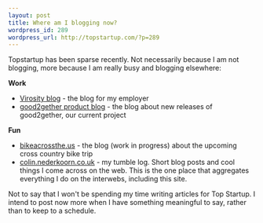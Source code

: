 ```yaml
--- 
layout: post
title: Where am I blogging now?
wordpress_id: 289
wordpress_url: http://topstartup.com/?p=289
---
```

Topstartup has been sparse recently. Not necessarily because I am not blogging, more because I am really busy and blogging elsewhere:

<strong>Work</strong>
<ul>
	<li><a href="http://virosity.com">Virosity blog</a> - the blog for my employer</li>
	<li><a href="http://blog.good2gether.com">good2gether product blog</a> - the blog about new releases of good2gether, our current project</li>
</ul>
<strong>Fun</strong>
<ul>
	<li><a href="http://bikeacrossthe.us">bikeacrossthe.us</a> - the blog (work in progress) about the upcoming cross country bike trip</li>
	<li><a href="http://colin.nederkoorn.co.uk">colin.nederkoorn.co.uk</a> - my tumble log. Short blog posts and cool things I come across on the web. This is the one place that aggregates everything I do on the interwebs, including this site.</li>
</ul>
Not to say that I won't be spending my time writing articles for Top Startup. I intend to post now more when I have something meaningful to say, rather than to keep to a schedule.
